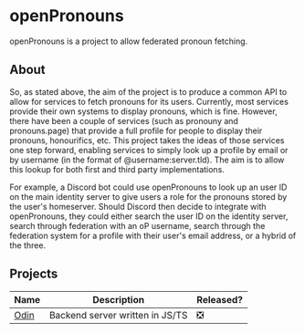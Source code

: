 # openPronouns
openPronouns is a project to allow federated pronoun fetching.

## About
So, as stated above, the aim of the project is to produce a common API to allow for services to fetch pronouns for its users. Currently, most services provide their own systems to display pronouns, which is fine. However, there have been a couple of services (such as pronouny and pronouns.page) that provide a full profile for people to display their pronouns, honourifics, etc. This project takes the ideas of those services one step forward, enabling services to simply look up a profile by email or by username (in the format of @username:server.tld). The aim is to allow this lookup for both first and third party implementations.  

For example, a Discord bot could use openPronouns to look up an user ID on the main identity server to give users a role for the pronouns stored by the user's homeserver. Should Discord then decide to integrate with openPronouns, they could either search the user ID on the identity server, search through federation with an oP username, search through the federation system for a profile with their user's email address, or a hybrid of the three. 

## Projects
 Name | Description | Released?
 -----|-------------|----------
 [Odin](https://github.com/openPronouns/Odin) | Backend server written in JS/TS | ❎
 
